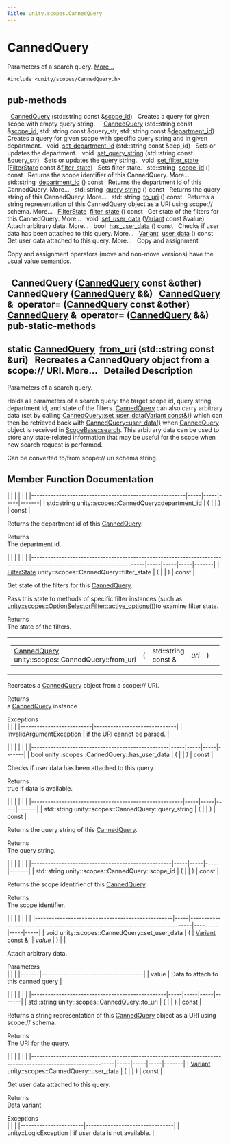 ```yaml
---
Title: unity.scopes.CannedQuery
---
```

        
CannedQuery
===========

Parameters of a search query. [More...](#details)

`#include <unity/scopes/CannedQuery.h>`

pub-methods
------------------------------------------------------

 
<a href="#a590181347391bcd1115579187fb70995">CannedQuery</a> (std::string const &<a href="#a406aa5a8fb73a602664e254d8efe25c9">scope_id</a>)
 
Creates a query for given scope with empty query string.
 
 
<a href="#aeffdaa76040590f874c86d4bfd884afc">CannedQuery</a> (std::string const &<a href="#a406aa5a8fb73a602664e254d8efe25c9">scope_id</a>, std::string const &query\_str, std::string const &<a href="#a61351960149bb4c0840f020c4e645f66">department_id</a>)
 
Creates a query for given scope with specific query string and in given department.
 
void 
<a href="#a41981f398edaa4d7dc7623b323c952c3">set_department_id</a> (std::string const &dep\_id)
 
Sets or updates the department.
 
void 
<a href="#acc65fc4671dae0bccaba0aa811d05bc2">set_query_string</a> (std::string const &query\_str)
 
Sets or updates the query string.
 
void 
<a href="#aca9bbdc1ff14b20f3e7b04f2584b6a41">set_filter_state</a> (<a href="unity.scopes.FilterState.md">FilterState</a> const &<a href="#a94eab58b1e02501f49fba55418b043bf">filter_state</a>)
 
Sets filter state.
 
std::string 
<a href="#a406aa5a8fb73a602664e254d8efe25c9">scope_id</a> () const
 
Returns the scope identifier of this CannedQuery. More...
 
std::string 
<a href="#a61351960149bb4c0840f020c4e645f66">department_id</a> () const
 
Returns the department id of this CannedQuery. More...
 
std::string 
<a href="#a29d05795a3255655a5de3754e3dfa73f">query_string</a> () const
 
Returns the query string of this CannedQuery. More...
 
std::string 
<a href="#a993c2d80b4d3c15b22f58fe6951e8c3d">to_uri</a> () const
 
Returns a string representation of this CannedQuery object as a URI using scope:// schema. More...
 
<a href="unity.scopes.FilterState.md">FilterState</a> 
<a href="#a94eab58b1e02501f49fba55418b043bf">filter_state</a> () const
 
Get state of the filters for this CannedQuery. More...
 
void 
<a href="#a6799b92d42f8f19116604b0cdd81135f">set_user_data</a> (<a href="unity.scopes.Variant.md">Variant</a> const &value)
 
Attach arbitrary data. More...
 
bool 
<a href="#ac495aa13c8fa07b623baa7b7795fa214">has_user_data</a> () const
 
Checks if user data has been attached to this query. More...
 
<a href="unity.scopes.Variant.md">Variant</a> 
<a href="#aec4f31c9decc1ef1cb58e3ca924fa2f1">user_data</a> () const
 
Get user data attached to this query. More...
 
Copy and assignment

Copy and assignment operators (move and non-move versions) have the usual value semantics.

 
**CannedQuery** (<a href="index.html">CannedQuery</a> const &other)
 
 
**CannedQuery** (<a href="index.html">CannedQuery</a> &&)
 
<a href="index.html">CannedQuery</a> & 
**operator=** (<a href="index.html">CannedQuery</a> const &other)
 
<a href="index.html">CannedQuery</a> & 
**operator=** (<a href="index.html">CannedQuery</a> &&)
 
pub-static-methods
--------------------------------------------------------------------

static <a href="index.html">CannedQuery</a> 
<a href="#a30fbeb531d683f6d6c032c703b15a634">from_uri</a> (std::string const &uri)
 
Recreates a CannedQuery object from a scope:// URI. More...
 
<span id="details"></span>
Detailed Description
--------------------

Parameters of a search query.

Holds all parameters of a search query: the target scope id, query string, department id, and state of the filters. <a href="index.html" title="Parameters of a search query. ">CannedQuery</a> can also carry arbitrary data (set by calling <a href="#a6799b92d42f8f19116604b0cdd81135f" title="Attach arbitrary data. ">CannedQuery::set_user_data(Variant const&amp;)</a>) which can then be retrieved back with <a href="#aec4f31c9decc1ef1cb58e3ca924fa2f1" title="Get user data attached to this query. ">CannedQuery::user_data()</a> when <a href="index.html" title="Parameters of a search query. ">CannedQuery</a> object is received in <a href="unity.scopes.ScopeBase.md#a0e4969ff26dc1d396d74c56d896fd564" title="Called by the scopes run time when a scope needs to instantiate a query. ">ScopeBase::search</a>. This arbitrary data can be used to store any state-related information that may be useful for the scope when new search request is performed.

Can be converted to/from scope:// uri schema string.

Member Function Documentation
-----------------------------

<span id="a61351960149bb4c0840f020c4e645f66" class="anchor"></span>
|                                                        |     |     |     |       |
|--------------------------------------------------------|-----|-----|-----|-------|
| std::string unity::scopes::CannedQuery::department\_id | (   |     | )   | const |

Returns the department id of this <a href="index.html" title="Parameters of a search query. ">CannedQuery</a>.

Returns  
The department id.

<span id="a94eab58b1e02501f49fba55418b043bf" class="anchor"></span>
|                                                                                                                       |     |     |     |       |
|-----------------------------------------------------------------------------------------------------------------------|-----|-----|-----|-------|
| <a href="unity.scopes.FilterState.md">FilterState</a> unity::scopes::CannedQuery::filter\_state | (   |     | )   | const |

Get state of the filters for this <a href="index.html" title="Parameters of a search query. ">CannedQuery</a>.

Pass this state to methods of specific filter instances (such as <a href="unity.scopes.OptionSelectorFilter.md#a3015abeb0439ccd29bd61afa9b7059df" title="Get active options from an instance of FilterState for this filter. ">unity::scopes::OptionSelectorFilter::active_options()</a>)to examine filter state.

Returns  
The state of the filters.

<span id="a30fbeb531d683f6d6c032c703b15a634" class="anchor"></span>
<table>
<colgroup>
<col width="50%" />
<col width="50%" />
</colgroup>
<tbody>
<tr class="odd">
<td><table>
<tbody>
<tr class="odd">
<td><a href="index.html">CannedQuery</a> unity::scopes::CannedQuery::from_uri</td>
<td>(</td>
<td>std::string const &amp; </td>
<td><em>uri</em></td>
<td>)</td>
<td></td>
</tr>
</tbody>
</table></td>
<td><span class="mlabels"><span class="mlabel">static</span></span></td>
</tr>
</tbody>
</table>

Recreates a <a href="index.html" title="Parameters of a search query. ">CannedQuery</a> object from a scope:// URI.

Returns  
a <a href="index.html" title="Parameters of a search query. ">CannedQuery</a> instance

<!-- -->

Exceptions  
|                          |                              |
|--------------------------|------------------------------|
| InvalidArgumentException | if the URI cannot be parsed. |

<span id="ac495aa13c8fa07b623baa7b7795fa214" class="anchor"></span>
|                                                  |     |     |     |       |
|--------------------------------------------------|-----|-----|-----|-------|
| bool unity::scopes::CannedQuery::has\_user\_data | (   |     | )   | const |

Checks if user data has been attached to this query.

Returns  
true if data is available.

<span id="a29d05795a3255655a5de3754e3dfa73f" class="anchor"></span>
|                                                       |     |     |     |       |
|-------------------------------------------------------|-----|-----|-----|-------|
| std::string unity::scopes::CannedQuery::query\_string | (   |     | )   | const |

Returns the query string of this <a href="index.html" title="Parameters of a search query. ">CannedQuery</a>.

Returns  
The query string.

<span id="a406aa5a8fb73a602664e254d8efe25c9" class="anchor"></span>
|                                                   |     |     |     |       |
|---------------------------------------------------|-----|-----|-----|-------|
| std::string unity::scopes::CannedQuery::scope\_id | (   |     | )   | const |

Returns the scope identifier of this <a href="index.html" title="Parameters of a search query. ">CannedQuery</a>.

Returns  
The scope identifier.

<span id="a6799b92d42f8f19116604b0cdd81135f" class="anchor"></span>
|                                                  |     |                                                                              |         |     |     |
|--------------------------------------------------|-----|------------------------------------------------------------------------------|---------|-----|-----|
| void unity::scopes::CannedQuery::set\_user\_data | (   | <a href="unity.scopes.Variant.md">Variant</a> const &  | *value* | )   |     |

Attach arbitrary data.

Parameters  
|       |                                     |
|-------|-------------------------------------|
| value | Data to attach to this canned query |

<span id="a993c2d80b4d3c15b22f58fe6951e8c3d" class="anchor"></span>
|                                                 |     |     |     |       |
|-------------------------------------------------|-----|-----|-----|-------|
| std::string unity::scopes::CannedQuery::to\_uri | (   |     | )   | const |

Returns a string representation of this <a href="index.html" title="Parameters of a search query. ">CannedQuery</a> object as a URI using scope:// schema.

Returns  
The URI for the query.

<span id="aec4f31c9decc1ef1cb58e3ca924fa2f1" class="anchor"></span>
|                                                                                                            |     |     |     |       |
|------------------------------------------------------------------------------------------------------------|-----|-----|-----|-------|
| <a href="unity.scopes.Variant.md">Variant</a> unity::scopes::CannedQuery::user\_data | (   |     | )   | const |

Get user data attached to this query.

Returns  
Data variant

<!-- -->

Exceptions  
|                       |                                |
|-----------------------|--------------------------------|
| unity::LogicException | if user data is not available. |

